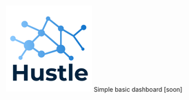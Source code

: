 ![alt text](https://github.com/TheDarkPyotr/Hustle/blob/master/static/assets/img/logo.png)
Simple basic dashboard [soon]
